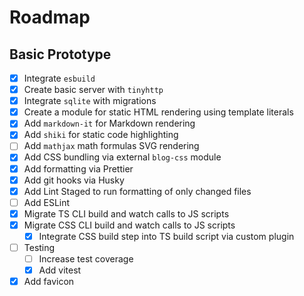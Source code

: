 # Roadmap

## Basic Prototype

- [x] Integrate `esbuild`
- [x] Create basic server with `tinyhttp`
- [x] Integrate `sqlite` with migrations
- [x] Create a module for static HTML rendering using template literals
- [x] Add `markdown-it` for Markdown rendering
- [x] Add `shiki` for static code highlighting
- [ ] Add `mathjax` math formulas SVG rendering
- [x] Add CSS bundling via external `blog-css` module
- [x] Add formatting via Prettier
- [x] Add git hooks via Husky
- [x] Add Lint Staged to run formatting of only changed files
- [ ] Add ESLint
- [x] Migrate TS CLI build and watch calls to JS scripts
- [x] Migrate CSS CLI build and watch calls to JS scripts
  - [x] Integrate CSS build step into TS build script via custom plugin
- [ ] Testing
  - [ ] Increase test coverage
  - [x] Add vitest
- [x] Add favicon
